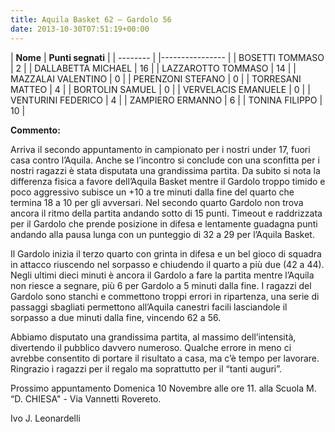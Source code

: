 ```yaml
---
title: Aquila Basket 62 – Gardolo 56
date: 2013-10-30T07:51:19+00:00
---
```

| **Nome** | **Punti segnati** |
| -------- | |---------------- |
| BOSETTI TOMMASO | 2 |
| DALLABETTA MICHAEL | 16 |
| LAZZAROTTO TOMMASO | 14 |
| MAZZALAI VALENTINO | 0 |
| PERENZONI STEFANO | 0 |
| TORRESANI MATTEO | 4 |
| BORTOLIN SAMUEL | 0 |
| VERVELACIS EMANUELE | 0 |
| VENTURINI FEDERICO | 4 |
| ZAMPIERO ERMANNO | 6 |
| TONINA FILIPPO | 10 |

**Commento:**

Arriva il secondo appuntamento in campionato per i nostri under 17, fuori casa contro l’Aquila. Anche se l’incontro si conclude con una sconfitta per i nostri ragazzi è stata disputata una grandissima partita. Da subito si nota la differenza fisica a favore dell’Aquila Basket mentre il Gardolo troppo timido e poco aggressivo subisce un +10 a tre minuti dalla fine del quarto che termina 18 a 10 per gli avversari. Nel secondo quarto Gardolo non trova ancora il ritmo della partita andando sotto di 15 punti. Timeout e raddrizzata per il Gardolo che prende posizione in difesa e lentamente guadagna punti andando alla pausa lunga con un punteggio di 32 a 29 per l’Aquila Basket.

Il Gardolo inizia il terzo quarto con grinta in difesa e un bel gioco di squadra in attacco riuscendo nel sorpasso e chiudendo il quarto a più due (42 a 44). Negli ultimi dieci minuti è ancora il Gardolo a fare la partita mentre l’Aquila non riesce a segnare, più 6 per Gardolo a 5 minuti dalla fine. I ragazzi del Gardolo sono stanchi e commettono troppi errori in ripartenza, una serie di passaggi sbagliati permettono all’Aquila canestri facili lasciandole il sorpasso a due minuti dalla fine, vincendo 62 a 56.

Abbiamo disputato una grandissima partita, al massimo dell’intensità, divertendo il pubblico davvero numeroso. Qualche errore in meno ci avrebbe consentito di portare il risultato a casa, ma c’è tempo per lavorare. Ringrazio i ragazzi per il regalo ma soprattutto per il “tanti auguri”.

Prossimo appuntamento Domenica 10 Novembre alle ore 11. alla Scuola M. “D. CHIESA" - Via Vannetti Rovereto.

Ivo J. Leonardelli
